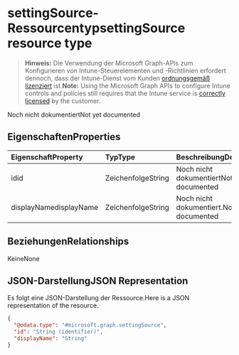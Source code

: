 # <a name="settingsource-resource-type"></a><span data-ttu-id="30d98-101">settingSource-Ressourcentyp</span><span class="sxs-lookup"><span data-stu-id="30d98-101">settingSource resource type</span></span>

> <span data-ttu-id="30d98-102">**Hinweis:** Die Verwendung der Microsoft Graph-APIs zum Konfigurieren von Intune-Steuerelementen und -Richtlinien erfordert dennoch, dass der Intune-Dienst vom Kunden [ordnungsgemäß lizenziert](https://go.microsoft.com/fwlink/?linkid=839381) ist.</span><span class="sxs-lookup"><span data-stu-id="30d98-102">**Note:** Using the Microsoft Graph APIs to configure Intune controls and policies still requires that the Intune service is [correctly licensed](https://go.microsoft.com/fwlink/?linkid=839381) by the customer.</span></span>

<span data-ttu-id="30d98-103">Noch nicht dokumentiert</span><span class="sxs-lookup"><span data-stu-id="30d98-103">Not yet documented</span></span>
## <a name="properties"></a><span data-ttu-id="30d98-104">Eigenschaften</span><span class="sxs-lookup"><span data-stu-id="30d98-104">Properties</span></span>
|<span data-ttu-id="30d98-105">Eigenschaft</span><span class="sxs-lookup"><span data-stu-id="30d98-105">Property</span></span>|<span data-ttu-id="30d98-106">Typ</span><span class="sxs-lookup"><span data-stu-id="30d98-106">Type</span></span>|<span data-ttu-id="30d98-107">Beschreibung</span><span class="sxs-lookup"><span data-stu-id="30d98-107">Description</span></span>|
|:---|:---|:---|
|<span data-ttu-id="30d98-108">id</span><span class="sxs-lookup"><span data-stu-id="30d98-108">id</span></span>|<span data-ttu-id="30d98-109">Zeichenfolge</span><span class="sxs-lookup"><span data-stu-id="30d98-109">String</span></span>|<span data-ttu-id="30d98-110">Noch nicht dokumentiert</span><span class="sxs-lookup"><span data-stu-id="30d98-110">Not yet documented</span></span>|
|<span data-ttu-id="30d98-111">displayName</span><span class="sxs-lookup"><span data-stu-id="30d98-111">displayName</span></span>|<span data-ttu-id="30d98-112">Zeichenfolge</span><span class="sxs-lookup"><span data-stu-id="30d98-112">String</span></span>|<span data-ttu-id="30d98-113">Noch nicht dokumentiert.</span><span class="sxs-lookup"><span data-stu-id="30d98-113">Not yet documented</span></span>|

## <a name="relationships"></a><span data-ttu-id="30d98-114">Beziehungen</span><span class="sxs-lookup"><span data-stu-id="30d98-114">Relationships</span></span>
<span data-ttu-id="30d98-115">Keine</span><span class="sxs-lookup"><span data-stu-id="30d98-115">None</span></span>
## <a name="json-representation"></a><span data-ttu-id="30d98-116">JSON-Darstellung</span><span class="sxs-lookup"><span data-stu-id="30d98-116">JSON Representation</span></span>
<span data-ttu-id="30d98-117">Es folgt eine JSON-Darstellung der Ressource.</span><span class="sxs-lookup"><span data-stu-id="30d98-117">Here is a JSON representation of the resource.</span></span>
<!-- {
  "blockType": "resource",
  "@odata.type": "microsoft.graph.settingSource"
}
-->
``` json
{
  "@odata.type": "#microsoft.graph.settingSource",
  "id": "String (identifier)",
  "displayName": "String"
}
```



